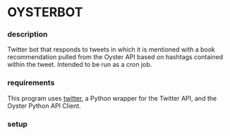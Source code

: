 # OYSTERBOT

### description
Twitter bot that responds to tweets in which it is mentioned with a book
recommendation pulled from the Oyster API based on hashtags contained within
the tweet. Intended to be run as a cron job.

### requirements

This program uses [twitter][twitter], a Python wrapper for the Twitter API, and
the Oyster Python API Client.

### setup



[twitter]:https://github.com/sixohsix/twitter
    

